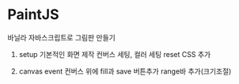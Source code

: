 # PaintJS

바닐라 자바스크립트로 그림판 만들기

1. setup
   기본적인 화면 제작
   컨버스 세팅, 컬러 세팅
   reset CSS 추가

2. canvas event
   컨버스 위에 fill과 save 버튼추가
   range바 추가(크기조절)
